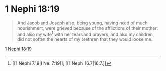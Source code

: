 # 1 Nephi 18:19

> And Jacob and Joseph also, being young, having need of much nourishment, were grieved because of the afflictions of their mother; and also <u>my wife</u>[^a] with her tears and prayers, and also my children, did not soften the hearts of my brethren that they would loose me.

[1 Nephi 18:19](https://www.churchofjesuschrist.org/study/scriptures/bofm/1-ne/18?lang=eng&id=p19#p19)


[^a]: [[1 Nephi 7.19|1 Ne. 7:19]]; [[1 Nephi 16.7|16:7.]]
